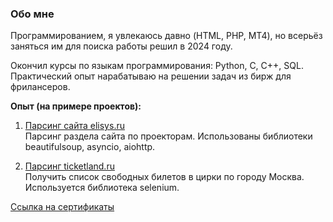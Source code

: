 ### Обо мне

Программированием, я увлекаюсь давно (HTML, PHP, MT4), но всерьёз заняться им для поиска работы решил в 2024 году.

Окончил курсы по языкам программирования: Python, C, C++, SQL. 
Практический опыт нарабатываю на решении задач из бирж для фрилансеров.

**Опыт (на примере проектов):**

1. <a href="https://github.com/DmitriyZubkov41/parsing_elisys.ru/blob/main/README.md">Парсинг сайта elisys.ru</a><br>
Парсинг раздела сайта по проекторам. Использованы библиотеки beautifulsoup, asyncio, aiohttp.

2. <a href="https://github.com/DmitriyZubkov41/parsing_ticketland.ru/blob/main/README.md">Парсинг ticketland.ru</a><br>
Получить список свободных билетов в цирки по городу Москва. Используется библиотека selenium.

[Ссылка на сертификаты](https://stepik.org/users/921859625/certificates)
